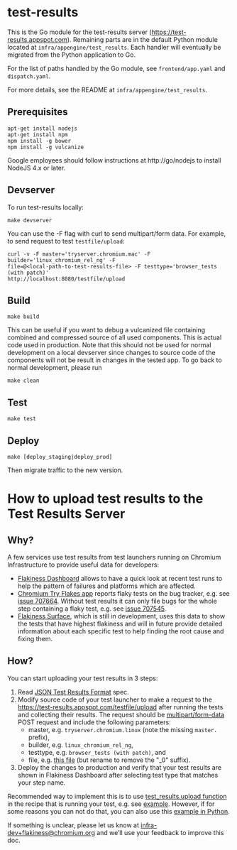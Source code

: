 # test-results

This is the Go module for the test-results server
(https://test-results.appspot.com). Remaining parts are in the default Python
module located at `infra/appengine/test_results`. Each handler will eventually
be migrated from the Python application to Go.

For the list of paths handled by the Go module, see `frontend/app.yaml` and
`dispatch.yaml`.

For more details, see the README at `infra/appengine/test_results`.

## Prerequisites

```
apt-get install nodejs
apt-get install npm
npm install -g bower
npm install -g vulcanize
```

Google employees should follow instructions at http://go/nodejs to install
NodeJS 4.x or later.

## Devserver

To run test-results locally:

```
make devserver
```

You can use the -F flag with curl to send multipart/form data. For example, to
send request to test `testfile/upload`:

```
curl -v -F master='tryserver.chromium.mac' -F builder='linux_chromium_rel_ng' -F
file=@<local-path-to-test-results-file> -F testtype='browser_tests (with patch)'
http://localhost:8080/testfile/upload
```

## Build

```
make build
```

This can be useful if you want to debug a vulcanized file containing combined
and compressed source of all used components. This is actual code used in
production. Note that this should not be used for normal development on a local
devserver since changes to source code of the components will not be result in
changes in the tested app. To go back to normal development, please run

```
make clean
```

## Test

```
make test
```

## Deploy

```
make [deploy_staging|deploy_prod]
```

Then migrate traffic to the new version.

# How to upload test results to the Test Results Server

## Why?

A few services use test results from test launchers running on Chromium
Infrastructure to provide useful data for developers:

* [Flakiness Dashboard] allows to have a quick look at recent test runs to help
  the pattern of failures and platforms which are affected.
* [Chromium Try Flakes app] reports flaky tests on the bug tracker, e.g. see
  [issue 707664]. Without test results it can only file bugs for the whole step
  containing a flaky test, e.g. see [issue 707545].
* [Flakiness Surface], which is still in development, uses this data to show the
  tests that have highest flakiness and will in future provide detailed
  information about each specific test to help finding the root cause and fixing
  them.

## How?

You can start uploading your test results in 3 steps:

1. Read [JSON Test Results Format] spec.
1. Modify source code of your test launcher to make a request to the
   https://test-results.appspot.com/testfile/upload after running the tests and
   collecting their results. The request should be [multipart/form-data] POST
   request and include the following parameters:
   * master, e.g. `tryserver.chromium.linux` (note the missing `master.` prefix),
   * builder, e.g. `linux_chromium_rel_ng`,
   * testtype, e.g. `browser_tests (with patch)`, and
   * file, e.g. [this file][example-json-file] (but rename to remove the "_0"
     suffix).
1. Deploy the changes to production and verify that your test results are shown
   in Flakiness Dashboard after selecting test type that matches your step name.

Recommended way to implement this is to use [test\_results.upload function] in
the recipe that is running your test, e.g. see [example][recipe-upload-example].
However, if for some reasons you can not do that, you can also use this [example
in Python][python-upload-example].

If something is unclear, please let us know at infra-dev+flakiness@chromium.org
and we’ll use your feedback to improve this doc.

[Flakiness Dashboard]: https://test-results.appspot.com/dashboards/flakiness_dashboard.html#testType=interactive_ui_tests%20(with%20patch)&tests=WebViewInteractiveTests%2FWebViewDragDropInteractiveTest.DragDropWithinWebView%2F1
[Chromium Try Flakes app]: http://chromium-try-flakes.appspot.com/
[issue 707664]: https://bugs.chromium.org/p/chromium/issues/detail?id=707664
[issue 707545]: https://bugs.chromium.org/p/chromium/issues/detail?id=707545
[Flakiness Surface]: https://test-results.appspot.com/flakiness
[JSON Test Results Format]: https://www.chromium.org/developers/the-json-test-results-format
[multipart/form-data]: https://www.w3.org/TR/html401/interact/forms.html#h-17.13.4.2
[example-json-file]: ./frontend/testdata/full_results_0.json
[test\_results.upload function]: https://cs.chromium.org/chromium/build/scripts/slave/recipe_modules/test_results/api.py?l=11&rcl=4892db3bf1623b939c31f5929c139abec080c9a6
[recipe-upload-example]: https://cs.chromium.org/chromium/build/scripts/slave/recipe_modules/chromium_tests/steps.py?l=432&rcl=4892db3bf1623b939c31f5929c139abec080c9a6
[python-upload-example]: https://cs.chromium.org/chromium/build/scripts/slave/recipe_modules/test_results/resources/test_results_uploader.py?l=31&rcl=4892db3bf1623b939c31f5929c139abec080c9a6
